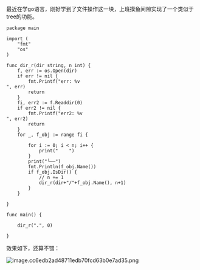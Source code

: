 
<BlogInfo id="1217" title="go语言实现tree功能" author="白日梦想猿" pv=0 read_times=0 pre_cost_time=26 category="golang" tag_list="[]" create_time="2022.10.12 16:39:25.491062" update_time="2023.04.06 22:32:06.634953" />

最近在学go语言，刚好学到了文件操作这一块，上班摸鱼间隙实现了一个类似于tree的功能。


```golang
package main

import (
	"fmt"
	"os"
)

func dir_r(dir string, n int) {
	f, err := os.Open(dir)
	if err != nil {
		fmt.Printf("err: %v
", err)
		return
	}
	fi, err2 := f.Readdir(0)
	if err2 != nil {
		fmt.Printf("err2: %v
", err2)
		return
	}
	for _, f_obj := range fi {

		for i := 0; i < n; i++ {
			print("    ")
		}
		print("└──")
		fmt.Println(f_obj.Name())
		if f_obj.IsDir() {
			// n += 1
			dir_r(dir+"/"+f_obj.Name(), n+1)
		}
	}

}

func main() {

	dir_r(".", 0)

}
```

效果如下，还算不错：

![image.cc6edb2ad48711edb70fcd63b0e7ad35.png](../../../media/image/2023/04/06/image.cc6edb2ad48711edb70fcd63b0e7ad35.png)


